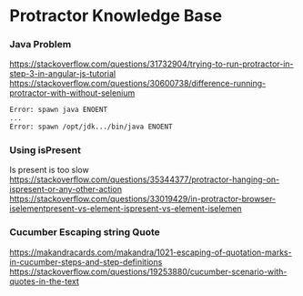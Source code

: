 # Protractor Knowledge Base

### Java Problem
https://stackoverflow.com/questions/31732904/trying-to-run-protractor-in-step-3-in-angular-js-tutorial
https://stackoverflow.com/questions/30600738/difference-running-protractor-with-without-selenium
```Bash
Error: spawn java ENOENT 
...
Error: spawn /opt/jdk.../bin/java ENOENT
```

### Using isPresent
Is present is too slow
https://stackoverflow.com/questions/35344377/protractor-hanging-on-ispresent-or-any-other-action
https://stackoverflow.com/questions/33019429/in-protractor-browser-iselementpresent-vs-element-ispresent-vs-element-iselemen

### Cucumber Escaping string Quote
https://makandracards.com/makandra/1021-escaping-of-quotation-marks-in-cucumber-steps-and-step-definitions
https://stackoverflow.com/questions/19253880/cucumber-scenario-with-quotes-in-the-text
